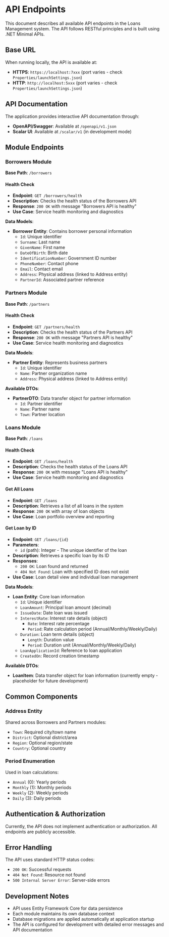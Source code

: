# API Endpoints

This document describes all available API endpoints in the Loans Management system. The API follows RESTful principles and is built using .NET Minimal APIs.

## Base URL

When running locally, the API is available at:
- **HTTPS**: `https://localhost:7xxx` (port varies - check `Properties/launchSettings.json`)
- **HTTP**: `http://localhost:5xxx` (port varies - check `Properties/launchSettings.json`)

## API Documentation

The application provides interactive API documentation through:
- **OpenAPI/Swagger**: Available at `/openapi/v1.json`
- **Scalar UI**: Available at `/scalar/v1` (in development mode)

## Module Endpoints

### Borrowers Module

**Base Path**: `/borrowers`

#### Health Check
- **Endpoint**: `GET /borrowers/health`
- **Description**: Checks the health status of the Borrowers API
- **Response**: `200 OK` with message "Borrowers API is healthy"
- **Use Case**: Service health monitoring and diagnostics

**Data Models**:
- **Borrower Entity**: Contains borrower personal information
  - `Id`: Unique identifier
  - `Surname`: Last name
  - `GivenName`: First name
  - `DateOfBirth`: Birth date
  - `IdentificationNumber`: Government ID number
  - `PhoneNumber`: Contact phone
  - `Email`: Contact email
  - `Address`: Physical address (linked to Address entity)
  - `PartnerId`: Associated partner reference

### Partners Module

**Base Path**: `/partners`

#### Health Check
- **Endpoint**: `GET /partners/health`
- **Description**: Checks the health status of the Partners API
- **Response**: `200 OK` with message "Partners API is healthy"
- **Use Case**: Service health monitoring and diagnostics

**Data Models**:
- **Partner Entity**: Represents business partners
  - `Id`: Unique identifier
  - `Name`: Partner organization name
  - `Address`: Physical address (linked to Address entity)

**Available DTOs**:
- **PartnerDTO**: Data transfer object for partner information
  - `Id`: Partner identifier
  - `Name`: Partner name
  - `Town`: Partner location

### Loans Module

**Base Path**: `/loans`

#### Health Check
- **Endpoint**: `GET /loans/health`
- **Description**: Checks the health status of the Loans API
- **Response**: `200 OK` with message "Loans API is healthy"
- **Use Case**: Service health monitoring and diagnostics

#### Get All Loans
- **Endpoint**: `GET /loans`
- **Description**: Retrieves a list of all loans in the system
- **Response**: `200 OK` with array of loan objects
- **Use Case**: Loan portfolio overview and reporting

#### Get Loan by ID
- **Endpoint**: `GET /loans/{id}`
- **Parameters**:
  - `id` (path): Integer - The unique identifier of the loan
- **Description**: Retrieves a specific loan by its ID
- **Responses**:
  - `200 OK`: Loan found and returned
  - `404 Not Found`: Loan with specified ID does not exist
- **Use Case**: Loan detail view and individual loan management

**Data Models**:
- **Loan Entity**: Core loan information
  - `Id`: Unique identifier
  - `LoanAmount`: Principal loan amount (decimal)
  - `IssueDate`: Date loan was issued
  - `InterestRate`: Interest rate details (object)
    - `Rate`: Interest rate percentage
    - `Period`: Rate calculation period (Annual/Monthly/Weekly/Daily)
  - `Duration`: Loan term details (object)
    - `Length`: Duration value
    - `Period`: Duration unit (Annual/Monthly/Weekly/Daily)
  - `LoanApplicationId`: Reference to loan application
  - `CreatedOn`: Record creation timestamp

**Available DTOs**:
- **LoanItem**: Data transfer object for loan information (currently empty - placeholder for future development)

## Common Components

### Address Entity
Shared across Borrowers and Partners modules:
- `Town`: Required city/town name
- `District`: Optional district/area
- `Region`: Optional region/state
- `Country`: Optional country

### Period Enumeration
Used in loan calculations:
- `Annual` (0): Yearly periods
- `Monthly` (1): Monthly periods  
- `Weekly` (2): Weekly periods
- `Daily` (3): Daily periods

## Authentication & Authorization

Currently, the API does not implement authentication or authorization. All endpoints are publicly accessible.

## Error Handling

The API uses standard HTTP status codes:
- `200 OK`: Successful requests
- `404 Not Found`: Resource not found
- `500 Internal Server Error`: Server-side errors

## Development Notes

- API uses Entity Framework Core for data persistence
- Each module maintains its own database context
- Database migrations are applied automatically at application startup
- The API is configured for development with detailed error messages and API documentation